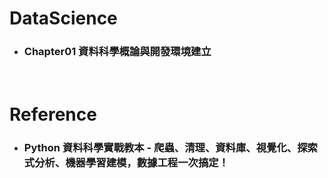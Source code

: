 DataScience
=====
* ### Chapter01 資料科學概論與開發環境建立
<br />

Reference
=====
* ### Python 資料科學實戰教本 - 爬蟲、清理、資料庫、視覺化、探索式分析、機器學習建模，數據工程一次搞定！
<br />
